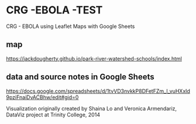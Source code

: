 # CRG -EBOLA -TEST
CRG - EBOLA using Leaflet Maps with Google Sheets

## map
https://jackdougherty.github.io/park-river-watershed-schools/index.html

## data and source notes in Google Sheets
https://docs.google.com/spreadsheets/d/1tvVD3nvkkP8DFetFZm_l_vuHXxId9pziFnaiDvACBhw/edit#gid=0

Visualization originally created by Shaina Lo and Veronica Armendariz, DataViz project at Trinity College, 2014
